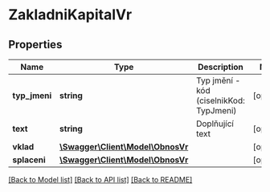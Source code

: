 # ZakladniKapitalVr

## Properties
Name | Type | Description | Notes
------------ | ------------- | ------------- | -------------
**typ_jmeni** | **string** | Typ jmění - kód (ciselnikKod: TypJmeni) | [optional] 
**text** | **string** | Doplňující text | [optional] 
**vklad** | [**\Swagger\Client\Model\ObnosVr**](ObnosVr.md) |  | [optional] 
**splaceni** | [**\Swagger\Client\Model\ObnosVr**](ObnosVr.md) |  | [optional] 

[[Back to Model list]](../../README.md#documentation-for-models) [[Back to API list]](../../README.md#documentation-for-api-endpoints) [[Back to README]](../../README.md)


